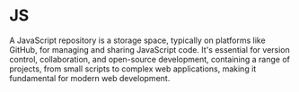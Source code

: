 # JS
A JavaScript repository is a storage space, typically on platforms like GitHub, for managing and sharing JavaScript code. It's essential for version control, collaboration, and open-source development, containing a range of projects, from small scripts to complex web applications, making it fundamental for modern web development.
